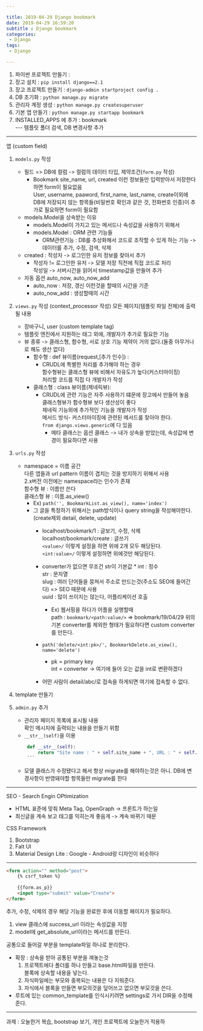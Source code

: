 ```yaml
---

title: 2019-04-29 Django bookmark
date: 2019-04-29 16:59:20
subtitle : Django bookmark
categories:
 - Django
tags:
 - Django

---
```



1. 파이썬 프로젝트 만들기 :
2. 장고 설치 : `pip install django==2.1`
3. 장고 프로젝트 만들기 : `django-admin startproject config .`
4. DB 초기화 : `python manage.py migrate`
5. 관리자 계정 생성 : `python manage.py createsuperuser`
6. 기본 앱 만들기 : `python manage.py startapp bookmark`
7. INSTALLED_APPS 에 추가 : bookmark  
--- 템플릿 폴더 검색, DB 변경사항 추가

---

앱
(custom field)
1. ``models.py`` 작성
    * 필드 => DB에 컬럼 -> 컬럼의 데이터 타입, 제약조건(``form.py`` 작성)
      * Bookmark site_name, url, created 이런 정보들만 입력받아서 저장한다 하면 form이 필요없음  
        User, username, paaword, first_name, last_name, create이외에
        DB에 저장되지 않는 항목들(비밀번호 확인과 같은 것, 전화번호 인증)이 추가로 필요하면 form이 필요함
    * models.Model을 상속받는 이유
        * models.Model이 가지고 있는 메서드나 속성값을 사용하기 위해서
        * models.Model : ORM 관련 기능들
            * ORM관련기능 : DB를 추상화해서 코드로 조작할 수 있게 하는 기능 -> 데이터를 추가, 수정, 검색, 삭제
    * created :
        작성자 -> 로그인한 유저 정보를 찾아서 추가
      * 작성자 != 로그인한 유저
         -> 모델 저장 직전에 직접 코드로 처리  
       작성일 -> 서버시간을 읽어서 timestamp값을 만들어 추가
    * 자동 옵션 auto_now, auto_now_add
       * auto_now : 저장, 갱신 이런것을 할때의 시간을 기준
       * auto_now_add : 생성할때의 시간      
            
2. `views.py` 작성
(context_processor 작성) 모든 페이지(템플릿 파일 전체)에 출력될 내용
    * 장바구니, user
(custom template tag)
    * 템플릿 엔진에서 지원하는 태그 외에, 개발자가 추가로 필요한 기능
    * 뷰 종류 -> 클래스형, 함수형, 서로 상호 기능 제약이 거의 없다.(둘중 아무거나로 해도 생산 없다)
       * 함수형 : def 뷰이름(request,[추가 인수]) :
          * CRUDL에 특별한 처리를 추가해야 하는 경우  
            함수형뷰는 클래스형 뷰에 비해서 자유도가 높다(커스터마이징)  
            처리할 코드를 직접 다 개발자가 작성  
       * 클래스형 : class 뷰이름(제네릭뷰):
          * CRUDL에 관련 기능은 자주 사용하기 떄문에 장고에서 만들어 놓음  
            클래스형뷰가 함수형뷰 보다 생산성이 좋다  
            제네릭 기능외에 추가적인 기능을 개발자가 작성  
            메서드 방식- 커스터마이징에 관련된 메서드를 찾아야 한다.  
            `from django.views.generic`에 다 있음  
              * 메타 클래스는 옵션 클래스 -> 내가 상속을 받았는데, 속성값에 변경이 필요하다면 사용
        

1. `urls.py` 작성  
    * namespace = 이름 공간  
     다른 앱들과 url pattern 이름이 겹치는 것을 방지하기 위해서 사용  
     2.x버전 이전에는 namespace라는 인수가 존재  
     함수형 뷰 : 이름만 쓴다  
     클래스형 뷰 : 이름.as_view()
      * Ex) `path('', BookmarkList.as_view(), name='index')`
      * 그 글을 특정하기 위해서는 path방식이나 query string을 작성해야한다.(create제외 detail, delete, update)
          * localhost/bookmark/1 : 글보기, 수정, 삭제 
            localhost/bookmark/create : 글쓰기  
            `<value>/` 이렇게 설정을 하면 위에 2개 모두 해당된다.  
            `<int:value>/` 이렇게 설정하면 위에것만 해당된다.
           * converter가 없으면 무조건 str이 기본값
            * int : 정수  
             str : 문자열  
             slug : 여러 단어들을 뭉쳐서 주소로 만드는것(주소도 SEO에 들어간다) => SEO 때문에 사용  
             uuid : 많이 쓰이지는 않는다, 어플리케이션 호출  
              * Ex) 웹서핑을 하다가 어플을 실행할때  
             path : `bookmark/<path:value/>` => bookmark/19/04/29
             위의 기본 converter를 제외한 형태가 필요하다면 custom converter를 만든다.  
            
          * `path('delete/<int:pk>/', BookmarkDelete.as_view(), name='delete')`
            * pk = primary key  
             int = converter -> 여기에 들어 오는 값을 int로 변환하겠다
          * 어떤 사람이 detail/abc/로 접속을 하게되면 여기에 접속할 수 없다.
      
2. template 만들기
3. `admin.py` 추가
   * 관리자 페이지 목록에 표시될 내용  
     확인 메시지에 출력되는 내용을 만들기 위함
    * `__str__(self)`을 이용
         ```python
          def __str__(self):
              return "Site name : " + self.site_name + ", URL : " + self.url
          ```
    * 모델 클래스가 수정됐다고 해서 항상 migrate를 해야하는것은 아니.
    DB에 변경사항이 반영돼야할 항목들만 migrate를 한다

---

SEO - Search Engin OPtimization  
  * HTML 표준에 맞춰 Meta Tag, OpenGraph -> 프론트가 하는일
  * 최신글을 계속 보고 태그를 익히는게 좋음게 -> 계속 바뀌기 때문
  
CSS Framework
1. Bootstrap
2. Falt UI
3. Material Design Lite : Google - Android랑 디자인이 비슷하다

---

```html
<form action="" method="post">
    {% csrf_token %}
    
    {{form.as_p}}
    <input type="submit" value="Create">
</form>
```
추가, 수정, 삭제의 경우 해당 기능을 완료한 후에 이동할 페이지가 필요하다.  
1. view 클래스에 success_url 이라는 속성값을 지정
2. model에 get_absolute_url이라는 메서드를 만든다.
  
공통으로 들어갈 부분을 template파일 하나로 분리한다.
* 확장 : 상속을 받아 공통된 부분을 껴놓는것  
  1. 프로젝트에다 폴더를 하나 만들고 base.html파일을 만든다.  
  블록에 상속할 내용을 넣는다.  
  2. 자식파일에는 부모와 중복되는 내용은 다 지워준다.
  3. 자식에서 블록을 만들면 부모의것을 덮어쓰고 없으면 부모것을 쓴다.
* 루트에 있는 common_template를 인식시키려면 settings로 가서 DIR을 수정해준다.

---

과제 : 오늘한거 복습,  bootstrap 보기, 개인 프로젝트에 오늘한거 적용하